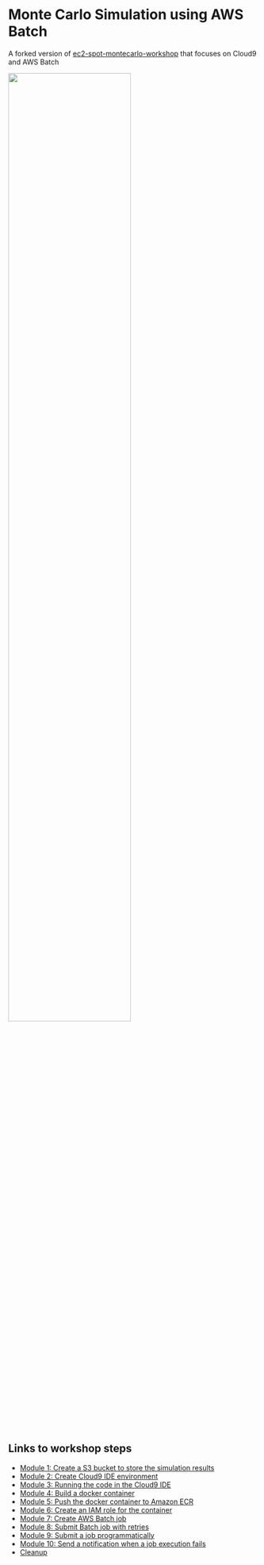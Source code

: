 # Monte Carlo Simulation using AWS Batch
A forked version of [ec2-spot-montecarlo-workshop](https://github.com/aws-samples/ec2-spot-montecarlo-workshop) that focuses on Cloud9 and AWS Batch

<img src="images/architecture.png" width="70%" />


## Links to workshop steps

* [Module 1: Create a S3 bucket to store the simulation results](./Module1.md)
* [Module 2: Create Cloud9 IDE environment](./Module2.md)
* [Module 3: Running the code in the Cloud9 IDE](./Module3.md)
* [Module 4: Build a docker container](./Module4.md)
* [Module 5: Push the docker container to Amazon ECR](./Module5.md)
* [Module 6: Create an IAM role for the container](./Module6.md)
* [Module 7: Create AWS Batch job](./Module7.md)
* [Module 8: Submit Batch job with retries](./Module8.md)
* [Module 9: Submit a job programmatically](./Module9.md)
* [Module 10: Send a notification when a job execution fails](./Module10.md)
* [Cleanup](./cleanup.md)
